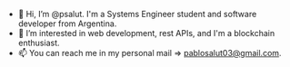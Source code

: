 - 👋 Hi, I’m @psalut. I'm  a Systems Engineer student and software developer from Argentina.
- 👀 I’m interested in web development, rest APIs, and I'm a blockchain enthusiast.
- 📫 You can reach me in my personal mail => pablosalut03@gmail.com.

<!---
psalut/psalut is a ✨ special ✨ repository because its `README.md` (this file) appears on your GitHub profile.
You can click the Preview link to take a look at your changes.
--->

